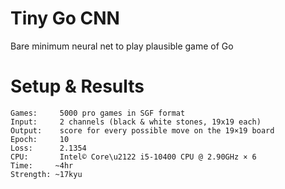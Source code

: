 # Tiny Go CNN
Bare minimum neural net to play plausible game of  Go

# Setup & Results
    Games:     5000 pro games in SGF format
    Input:     2 channels (black & white stones, 19x19 each)
    Output:    score for every possible move on the 19×19 board
    Epoch:     10
    Loss:      2.1354
    CPU:       Intel© Core\u2122 i5-10400 CPU @ 2.90GHz × 6
    Time:     ~4hr
    Strength: ~17kyu
